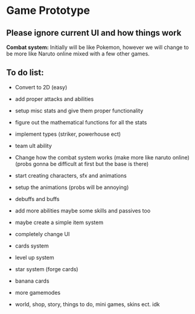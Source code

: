 
# Game Prototype

## Please ignore current UI and how things work

**Combat system:** 
Initially will be like Pokemon, however we will change to be more like Naruto online mixed with a few other games.


## To do list:

- Convert to 2D (easy)
- add proper attacks and abilities
- setup misc stats and give them proper functionality
- figure out the mathematical functions for all the stats
- implement types (striker, powerhouse ect)
- team ult ability


- Change how the combat system works (make more like naruto online) (probs gonna be difficult at first but the base is there)


- start creating characters, sfx and animations
- setup the animations (probs will be annoying)


- debuffs and buffs
- add more abilities maybe some skills and passives too
- maybe create a simple item system


- completely change UI
- cards system
- level up system
- star system (forge cards)


- banana cards


- more gamemodes
- world, shop, story, things to do, mini games, skins ect. idk 
